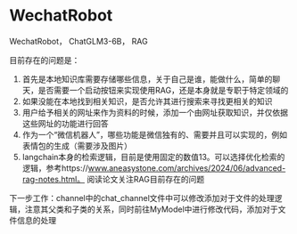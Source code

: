 # WechatRobot

WechatRobot， ChatGLM3-6B， RAG

目前存在的问题是：

1. 首先是本地知识库需要存储哪些信息，关于自己是谁，能做什么，简单的聊天，是否需要一个启动按钮来实现使用RAG，还是本身就是专职于特定领域的
2. 如果没能在本地找到相关知识，是否允许其进行搜索来寻找更相关的知识
3. 用户给予相关的网址来作为资料的时候，添加一个由网址获取知识，并仅依据这些网址的功能进行回答
4. 作为一个“微信机器人”，哪些功能是微信独有的、需要并且可以实现的，例如表情包的生成（需要涉及图片）
5. langchain本身的检索逻辑，目前是使用固定的数值13。可以选择优化检索的逻辑，参考https://www.aneasystone.com/archives/2024/06/advanced-rag-notes.html。
   阅读论文关注RAG目前存在的问题

下一步工作：channel中的chat_channel文件中可以修改添加对于文件的处理逻辑，注意其父类和子类的关系，同时前往MyModel中进行修改代码，添加对于文件信息的处理
